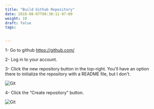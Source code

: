 ```yaml
---
title: "Build Github Repository"
date: 2018-08-07T08:30:11-07:00
weight: 10
draft: false
tags:
 
  
---
```


1- Go to github https://github.com/

2- Log in to your account.

3- Click the new repository button in the top-right. You'll have an option there to initialize the repository with a README file, but I don't.

![Git](/images/mfe/create-git-repo.png?classes=border,shadow)

4- Click the “Create repository” button.

![Git](/images/mfe/git-repo-public.png?classes=border,shadow)
